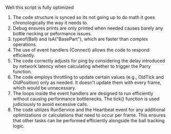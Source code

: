 Well this script is fully optimized
1. The code structure is synced so its not going up to do math it goes chronologically the way it needs to.
2. Debug ensures prints are only printed when needed causes barely any bottle necking or peformance issues.
3. typeof(Ball) and IsA("BasePart"), which are faster than complex operations.
4. The use of event handlers (Connect) allows the code to respond efficiently.
5. The code correctly adjusts for ping by considering the delay introduced by network latency when calculating whether to trigger the Parry function.
6. The code employs throttling to update certain values (e.g., OldTick and OldPosition) only as needed. It doesn't update them with every frame, which would be unnecessary.
7. The loops inside the event handlers are designed to run efficiently without causing performance bottlenecks. The tick() function is used judiciously to avoid excessive calls.
8. The code utilizes RunService and the Heartbeat event for any additional optimizations or calculations that need to occur per frame. This ensures that other tasks can be performed efficiently alongside the ball tracking logic.
